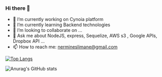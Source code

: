 ### Hi there 👋

- 🔭 I’m currently working on Cynoia platform
- 🌱 I’m currently learning Backend technologies
- 👯 I’m looking to collaborate on ...
- 💬 Ask me about NodeJS,  express, Sequelize, AWS s3 , Google APIs, Dropbox API ...
- 📫 How to reach me: nermineslimane@gmail.com

[![Top Langs](https://github-readme-stats.vercel.app/api/top-langs/?username=nermineslimane&layout=compact)](https://github.com/anuraghazra/github-readme-stats)

![Anurag's GitHub stats](https://github-readme-stats.vercel.app/api?username=nermineslimane&show_icons=true)

<!--
**nermineslimane/nermineslimane** is a ✨ _special_ ✨ repository because its `README.md` (this file) appears on your GitHub profile.

Here are some ideas to get you started:

- 🔭 I’m currently working on Cynoia platform
- 🌱 I’m currently learning Backend technologies
- 👯 I’m looking to collaborate on ...
- 💬 Ask me about NodeJS,  express, Sequelize, AWS s3 , Google APIs, Dropbox API ...
- 📫 How to reach me: nermineslimane@gmail.com

[![Top Langs](https://github-readme-stats.vercel.app/api/top-langs/?username=nermineslimane&layout=compact)](https://github.com/anuraghazra/github-readme-stats)
[![willianrod's wakatime stats](https://github-readme-stats.vercel.app/api/wakatime?username=nermineslimane)](https://github.com/anuraghazra/github-readme-stats)

-->
